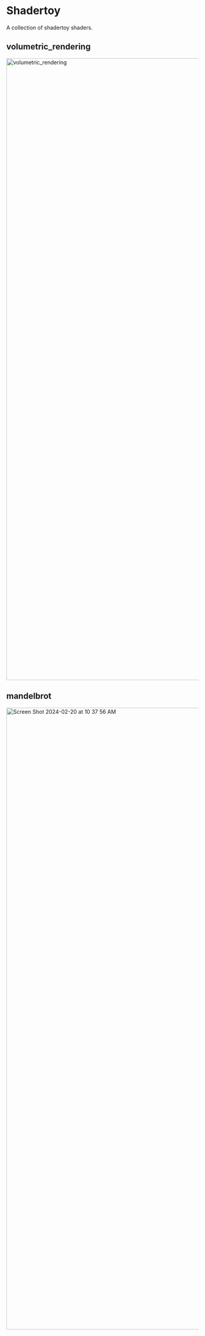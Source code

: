 # Shadertoy
A collection of shadertoy shaders.

## volumetric_rendering

<img width="1628" alt="volumetric_rendering" src="https://github.com/BluBloos/Shadertoy/assets/38915815/a3840eed-9253-4db1-aa4a-7f11d32f2dd7">

## mandelbrot

<img width="1628" alt="Screen Shot 2024-02-20 at 10 37 56 AM" src="https://github.com/BluBloos/Shadertoy/assets/38915815/d295a5dd-c935-4e72-82df-20a62131d121">
